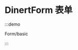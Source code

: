 <style>
    .el-select__placeholder{
        transform: unset;

    }
    .el-select__suffix{
        position: absolute;
        top: 20%;
        right: 5%;
    }
</style>

<script setup>

</script>

# DinertForm 表单

:::demo

Form/basic

:::

